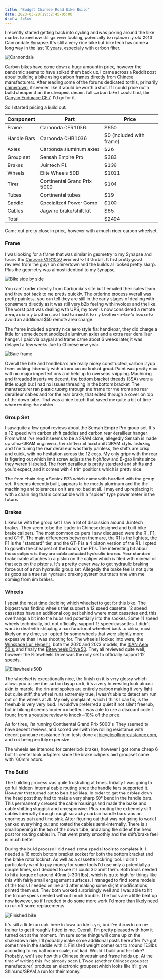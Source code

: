 ```yaml
---
title: "Budget Chinese Road Bike Build"
date: 2023-03-20T19:32:45-05:00
draft: false
---
```


I recently started getting back into cycling and was poking around the bike market to see how things were looking,
potentially to replace my old 2013 Cannondale Synapse. It's still a very nice bike but bike tech has come a long way 
in the last 10 years, especially with carbon fiber. 

![Cannondale](/images/cannondale.jpg)

Carbon bikes have come down a huge amount in price, however the pandemic seems to have spiked them back up. 
I came across a Reddit post about building a bike using carbon frames directly from Chinese manufacturers. 
After reading some of the forums dedicated to this, primarily [chinertown](http://www.chinertown.com), it seemed like it would be worth a shot.
If I could price out a build cheaper than the cheapest decent full carbon bike I could find, the [Canyon Endurace CF 7](https://www.canyon.com/en-us/road-bikes/endurance-bikes/endurace/cf/endurace-cf-7-disc/2855.html), I'd go for it. 

So I started pricing a build out:

| Component  | Part                        | Price |
|------------|-----------------------------|-------|
| Frame      | Carbonda CFR1056            | $650  |
| Handle Bars| Carbonda CHB1036            | $0 (included with frame) |
| Axles      | Carbonda aluminum axles     | $26   |
| Group set  | Sensah Empire Pro           | $383  |
| Brakes     | Juintech F1                 | $136  |
| Wheels     | Elite Wheels 50D            | $1011 |
| Tires      | Continental Grand Prix 5000 | $104  |
| Tubes      | Continental tubes           | $19   |
| Saddle     | Specialized Power Comp      | $100  |
| Cables     | Jagwire brake/shift kit     | $65   |
| Total      |                             | $2494 |

Came out pretty close in price, however with a much nicer carbon wheelset.

### Frame
I was looking for a frame that was similar in geometry to my Synapse and found the [Carbona CFR1056](https://www.carbonda.com/road-frames/125.html) seemed to fit the
bill. It had pretty good reviews from the guys on chinertown and the builds all looked pretty sharp. Plus the geometry was almost identical to my Synapse.

![Bike side by side](/images/bike-comparison.png)

You can't order directly from Carbonda's site but I emailed their sales team and they got back to me pretty quickly. The ordering process overall was pretty painless,
you can tell they are still in the early stages of dealing with consumers directly as it was still very b2b feeling with invoices and the like. The worst part was 
dealing with UPS, my town is now considered a remote area, as is my brothers, so I had to send it to my brother-in-law's house to avoid an additional $50 remote area charge.

The frame included a pretty nice aero style flat handlebar, they did charge a little for some decent anodized aluminum axles and a extra rear derailleur hanger.
I paid via paypal and frame came about 6 weeks later, it was delayed a few weeks due to Chinese new year.

![Bare frame](/images/frame.jpeg)

Overall the bike and handlebars are really nicely constructed, carbon layup from looking internally with a bore scope looked great. Paint was pretty nice with
no major imperfections and held up to overseas shipping. Machining and threaded inserts we decent, the bottom bracket threads (BSA) were a little rough but I had no 
issues threading in the bottom bracket. The manufacturer ran plastic tubing through the frame for the front and rear derailleur cables and for the rear brake, that exited through a cover on top of the down tube. That was a nice touch that saved me quite a bit of time when routing the cables.

### Group Set
I saw quite a few good reviews about the Sensah Empire Pro group set. It's a 12 speed with carbon shift paddles and carbon rear derailleur hanger. From what I've read
it seems to be a SRAM clone, allegedly Sensah is made up of ex-SRAM engineers, the shifters at least shift SRAM style. Indexing and fine tuning the rear derailleur was
fairly painless, the shifts are crisp and quick, with no hesitation across the 12 cogs. My only gripe with the rear is figuring out which limit screw adjusts the high/low and B-gap limits since they weren't labeled. The front derailleur is pretty standard and shifts and you'd expect, and it comes with 4 trim positions which is pretty nice.

The from chain ring a Senicx PR3 which came with bundled with the group set. It seems decently built, appears to be mostly aluminum and the the machining and tolerances on it are not bad at all. I may end up replacing it with a chain ring that is compatible with a "spider" type power meter in the future. 

### Brakes
Likewise with the group set I saw a lot of discussion around Juintech brakes. They seem to be the leader in Chinese designed and built bike brake calipers.
The most common calipers I saw discussed were the R1, F1, and GT-F. The main differences between them are, the R1 is the lightest, the F1 is the "standard" tier, and 
the GT-F is a 4 piston version of the R1. I opted to go with the cheapest of the bunch, the F1's. The interesting bit about these calipers is they are cable actuated hydraulic
brakes. Your standard brake cable attaches to a piston on the caliper which is filed with mineral oil that acts on the pistons. It's a pretty clever way to get hydraulic braking
force out of a non hydraulic group set. Allegedly the brake feel is not quite as good as a true full hydraulic braking system but that's fine with me coming from rim brakes.

### Wheels
I spent the most time deciding which wheelset to get for this bike. The biggest was finding wheels that support a 12 speed cassette. 12 speed cassettes have an additional
cog set behind where most cassettes end, this overhangs a bit into the hubs and potentially into the spokes. Some 11 speed wheels technically, but not officially, support 12 speed cassettes. I didn't want to deal with shipping a non functional wheelset back to china, most likely on my dime, so I opted for some wheels that were slightly more expensive than I was shooting for. The wheels I looked into were, the [Winspace Lun Hyper's](https://www.winspace.cc/product/hyper-50mm-disc-brake-wheelset/), both the 2020 and 2023 models, the [ICAN Aero 50's](https://icancycling.com/products/aero-50-disc-wheelset), and finally the [Elitewheels Drive 50](https://www.elite-wheels.com/product/drive-aero-50mm-disc-brake-carbon-spoke-wheelset-ceramic-bearing/). They all reviewed quite well, however the Elitewheels Drive was the only set to officially support 12 speeds.

![Elitewheels 50D](/images/wheel.jpeg)

The wheelset is exceptionally nice, the finish on it is very glossy which allows you to see the carbon layup on it, it's a very interesting look almost akin to marble.
the rim and spokes are entirely carbon making it very light but quite stiff, the wheel runs extremely true, I wasn't able to detect any run out on the wheels at all. 
My only complaint, which I think I can fix, is the freehub is very very loud. I would've preferred a quiet if not silent freehub, but in biking it seems louder == better.
I was able to use a discount code I found from a youtube review to knock ~10% off the price.

As for tires, I'm running Continental Grand Prix 5000's. They seemed to have decent reviews, and scored well with low rolling resistance with decent puncture resistance from tests done at [bicyclerollingresistance.com](https://www.bicyclerollingresistance.com/), and not being terribly expensive.

The wheels are intended for centerlock brakes, however I got some cheap 6 bolt to center look adapters since the brake calipers and groupset came with 160mm rotors. 

### The Build
The building process was quite frustrating at times. Initially I was going to go full hidden, internal cable routing since the handle bars supported it. However that turned out to be a bad idea. In order to get the cables down the head post they had to make a very sharp 90° bend in the handle bars. This permanently creased the cable housings and made the brake and cable shifting sluggish and unresponsive. Plus, routing the extremely stiff cables internally through rough scratchy carbon handle bars was an enormous pain and time sink. After figuring out that was not going to work I yanked everything out and routed the cables semi-internally. There is a small opening in the top of the down tube, and along the side of the head post for routing cables in. That went pretty smoothly and the shift/brake feel is much better. 

During the build process I did need some special tools to complete it. I needed a 16 notch bottom bracket socket for both the bottom bracket and the brake rotor locknut. As well as a cassette lockring tool. I didn't particularly want to pay money for some tools I'd use only a potentially a couple times, so I decided to see if I could 3D print them. Both tools needed to hit a torque of around 40nm (~30ft lbs), which is quite high for things like this with fairly small engagement surfaces. I managed to find some models of the tools I needed online and after making some slight modifications, printed them out. They both worked surprisingly well and I was able to hit the torque specs needed without much trouble. The tools are a little beat up now however, so if I needed to do some more work I'd more than likely need to run off some replacements. 

![Finished bike](/images/finished_bike.jpeg)

It's still a little too cold here in Iowa to ride it yet, but I've throw in on my trainer to get it roughly fitted to me. Overall, I'm pretty pleased with how it turned out at the moment. I'm sure some things will come up on the shakedown ride, I'll probably make some additional posts here after I've got some time in the saddle with it. Finished weight comes out to around 17.3lbs according to my bathroom scale, not bad. Would I build another bike? Probably, we'll see how this Chinese drivetrain and frame holds up. At the time of writing this I've already seen L-Twoo (another Chinese groupset manufacturer) produce an electronic groupset which looks like it'll give Shimano/SRAM a run for their money. 